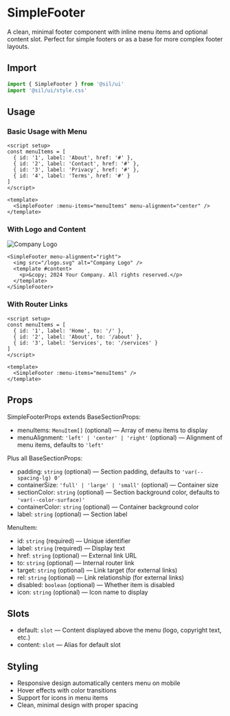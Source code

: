 # SimpleFooter

A clean, minimal footer component with inline menu items and optional content slot. Perfect for simple footers or as a base for more complex footer layouts.

## Import

```ts
import { SimpleFooter } from '@sil/ui'
import '@sil/ui/style.css'
```

## Usage

### Basic Usage with Menu

<Example>
  <SimpleFooter 
    :menu-items="[
      { id: '1', label: 'About', href: '#' },
      { id: '2', label: 'Contact', href: '#' },
      { id: '3', label: 'Privacy', href: '#' },
      { id: '4', label: 'Terms', href: '#' }
    ]"
    menu-alignment="center"
  />
</Example>

```vue
<script setup>
const menuItems = [
  { id: '1', label: 'About', href: '#' },
  { id: '2', label: 'Contact', href: '#' },
  { id: '3', label: 'Privacy', href: '#' },
  { id: '4', label: 'Terms', href: '#' }
]
</script>

<template>
  <SimpleFooter :menu-items="menuItems" menu-alignment="center" />
</template>
```

### With Logo and Content

<Example>
  <SimpleFooter 
    :menu-items="[
      { id: '1', label: 'GitHub', href: '#', icon: 'rocket' },
      { id: '2', label: 'Twitter', href: '#', icon: 'search' }
    ]"
    menu-alignment="right"
  >
    <img src="https://via.placeholder.com/120x32/3b82f6/ffffff?text=LOGO" alt="Company Logo" />
  </SimpleFooter>
</Example>

```vue
<SimpleFooter menu-alignment="right">
  <img src="/logo.svg" alt="Company Logo" />
  <template #content>
    <p>&copy; 2024 Your Company. All rights reserved.</p>
  </template>
</SimpleFooter>
```

### With Router Links

```vue
<script setup>
const menuItems = [
  { id: '1', label: 'Home', to: '/' },
  { id: '2', label: 'About', to: '/about' },
  { id: '3', label: 'Services', to: '/services' }
]
</script>

<template>
  <SimpleFooter :menu-items="menuItems" />
</template>
```

## Props

SimpleFooterProps extends BaseSectionProps:
- menuItems: `MenuItem[]` (optional) — Array of menu items to display
- menuAlignment: `'left' | 'center' | 'right'` (optional) — Alignment of menu items, defaults to `'left'`

Plus all BaseSectionProps:
- padding: `string` (optional) — Section padding, defaults to `'var(--spacing-lg) 0'`
- containerSize: `'full' | 'large' | 'small'` (optional) — Container size
- sectionColor: `string` (optional) — Section background color, defaults to `'var(--color-surface)'`
- containerColor: `string` (optional) — Container background color
- label: `string` (optional) — Section label

MenuItem:
- id: `string` (required) — Unique identifier
- label: `string` (required) — Display text
- href: `string` (optional) — External link URL
- to: `string` (optional) — Internal router link
- target: `string` (optional) — Link target (for external links)
- rel: `string` (optional) — Link relationship (for external links)
- disabled: `boolean` (optional) — Whether item is disabled
- icon: `string` (optional) — Icon name to display

## Slots

- default: `slot` — Content displayed above the menu (logo, copyright text, etc.)
- content: `slot` — Alias for default slot

## Styling

- Responsive design automatically centers menu on mobile
- Hover effects with color transitions
- Support for icons in menu items
- Clean, minimal design with proper spacing